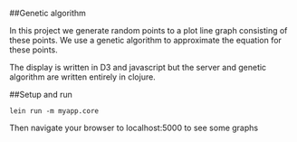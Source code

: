 ##Genetic algorithm

In this project we generate random points to a plot line graph consisting of 
these points. We use a genetic algorithm to approximate the equation for these 
points. 

The display is written in D3 and javascript but the server and genetic algorithm 
are written entirely in clojure.

##Setup and run

    lein run -m myapp.core

Then navigate your browser to localhost:5000 to see some graphs
